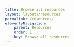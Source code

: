 ```yaml
---
title: Browse all resources
layout: layouts/resources
permalink: /resources/
eleventyNavigation:
    parent: Resources
    order: 1
    key: Browse all resources
---
```


